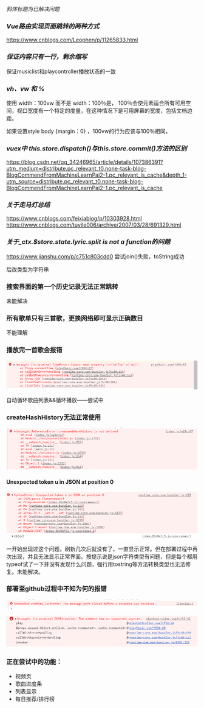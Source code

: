 *斜体标题为已解决问题*

### *Vue路由实现页面跳转的两种方式*

https://www.cnblogs.com/Leophen/p/11265833.html

### *保证内容只有一行，剩余缩写*

保证musiclist和playcontroller播放状态的一致

### *vh、vw 和 %*
使用 width：100vw 而不是 width：100％是， 100％会使元素适合所有可用空间，视口宽度有一个特定的度量，在这种情况下是可用屏幕的宽度，包括文档边距。

如果设置style body {margin：0} ，100vw的行为应该与100％相同。

### *vuex中 this.$store.dispatch() 与 this.$store.commit()方法的区别*
https://blog.csdn.net/qq_34246965/article/details/107386391?utm_medium=distribute.pc_relevant_t0.none-task-blog-BlogCommendFromMachineLearnPai2-1.pc_relevant_is_cache&depth_1-utm_source=distribute.pc_relevant_t0.none-task-blog-BlogCommendFromMachineLearnPai2-1.pc_relevant_is_cache

### *关于走马灯总结*
https://www.cnblogs.com/feixiablog/p/10303928.html
https://www.cnblogs.com/tuyile006/archive/2007/03/28/691329.html

### *关于_ctx.$store.state.lyric.split is not a function的问题*
https://www.jianshu.com/p/c751c803cdd0
尝试join()失败，toString成功

后改类型为字符串

### 搜索界面的第一个历史记录无法正常跳转

未能解决

### 所有歌单只有三首歌，更换网络即可显示正确数目

不能理解

### 播放完一首歌会报错

![Snipaste_2020-11-10_00-00-39](..\问题\Snipaste_2020-11-10_00-00-39.png)

自动循环歌曲列表&&循环播放——尝试中

### createHashHistory无法正常使用

![Snipaste_2020-11-09_22-51-02](..\问题\Snipaste_2020-11-09_22-51-02.png)

#### Unexpected token u in JSON at position 0

![Snipaste_2020-11-09_22-42-05](..\问题\Snipaste_2020-11-09_22-42-05.png)

一开始出现过这个问题，刷新几次后就没有了，一直显示正常。但在部署过程中再次出现，并且无法显示正常界面。按提示说是json字符类型有问题，但是每个都用typeof试了一下并没有发现什么问题，强行用tostring等方法转换类型也无法修复。未能解决。

### 部署至github过程中不知为何的报错

![Snipaste_2020-11-07_19-30-58](..\问题\Snipaste_2020-11-07_19-30-58.png)

![Snipaste_2020-11-09_22-26-51](..\问题\Snipaste_2020-11-09_22-26-51.png)

### 正在尝试中的功能：

- 视频页
- 歌曲进度条
- 列表显示
- 每日推荐/排行榜